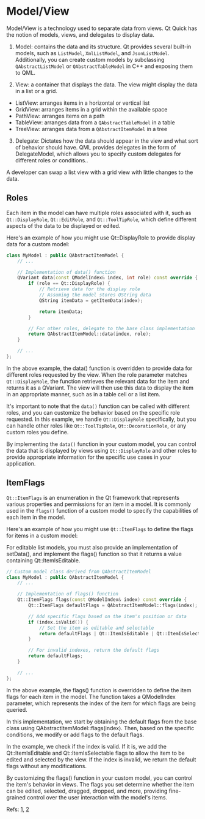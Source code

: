 # Model/View

Model/View is a technology used to separate data from views. Qt Quick has the notion of models, views, and delegates to display data.  

1. Model: contains the data and its structure. Qt provides several built-in models, such as `ListModel`, `XmlListModel`, and `JsonListModel`. Additionally, you can create custom models by subclassing `QAbstractListModel` or `QAbstractTableModel` in C++ and exposing them to QML.

2. View: a container that displays the data. The view might display the data in a list or a grid.

- ListView: arranges items in a horizontal or vertical list
- GridView: arranges items in a grid within the available space
- PathView: arranges items on a path
- TableView: arranges data from a `QAbstractTableModel` in a table
- TreeView: arranges data from a `QAbstractItemModel` in a tree

3. Delegate: Dictates how the data should appear in the view and what sort of behavior should have. QML provides delegates in the form of DelegateModel, which allows you to specify custom delegates for different roles or conditions..

A developer can swap a list view with a grid view with little changes to the data.

## Roles

Each item in the model can have multiple roles associated with it, such as `Qt::DisplayRole`, `Qt::EditRole`, and `Qt::ToolTipRole`, which define different aspects of the data to be displayed or edited.

Here's an example of how you might use Qt::DisplayRole to provide display data for a custom model:

```cpp
class MyModel : public QAbstractItemModel {
    // ...

    // Implementation of data() function
    QVariant data(const QModelIndex& index, int role) const override {
        if (role == Qt::DisplayRole) {
            // Retrieve data for the display role
            // Assuming the model stores QString data
            QString itemData = getItemData(index);

            return itemData;
        }

        // For other roles, delegate to the base class implementation
        return QAbstractItemModel::data(index, role);
    }

    // ...
};
```

In the above example, the data() function is overridden to provide data for different roles requested by the view. When the role parameter matches `Qt::DisplayRole`, the function retrieves the relevant data for the item and returns it as a QVariant. The view will then use this data to display the item in an appropriate manner, such as in a table cell or a list item.

It's important to note that the `data()` function can be called with different roles, and you can customize the behavior based on the specific role requested. In this example, we handle `Qt::DisplayRole` specifically, but you can handle other roles like `Qt::ToolTipRole`, `Qt::DecorationRole`, or any custom roles you define.

By implementing the `data()` function in your custom model, you can control the data that is displayed by views using `Qt::DisplayRole` and other roles to provide appropriate information for the specific use cases in your application.

## ItemFlags

`Qt::ItemFlags` is an enumeration in the Qt framework that represents various properties and permissions for an item in a model. It is commonly used in the `flags()` function of a custom model to specify the capabilities of each item in the model.

Here's an example of how you might use `Qt::ItemFlags` to define the flags for items in a custom model:

For editable list models, you must also provide an implementation of
setData(), and implement the flags() function so that it returns a value
containing Qt::ItemIsEditable.

```cpp
// Custom model class derived from QAbstractItemModel
class MyModel : public QAbstractItemModel {
    // ...

    // Implementation of flags() function
    Qt::ItemFlags flags(const QModelIndex& index) const override {
        Qt::ItemFlags defaultFlags = QAbstractItemModel::flags(index);

        // Add specific flags based on the item's position or data
        if (index.isValid()) {
            // Set the item as editable and selectable
            return defaultFlags | Qt::ItemIsEditable | Qt::ItemIsSelectable;
        }

        // For invalid indexes, return the default flags
        return defaultFlags;
    }

    // ...
};
```

In the above example, the flags() function is overridden to define the item flags for each item in the model. The function takes a QModelIndex parameter, which represents the index of the item for which flags are being queried.

In this implementation, we start by obtaining the default flags from the base class using QAbstractItemModel::flags(index). Then, based on the specific conditions, we modify or add flags to the default flags.

In the example, we check if the index is valid. If it is, we add the Qt::ItemIsEditable and Qt::ItemIsSelectable flags to allow the item to be edited and selected by the view. If the index is invalid, we return the default flags without any modifications.

By customizing the flags() function in your custom model, you can control the item's behavior in views. The flags you set determine whether the item can be edited, selected, dragged, dropped, and more, providing fine-grained control over the user interaction with the model's items.

Refs: [1](https://doc.qt.io/qt-6/qtquick-modelviewsdata-modelview.html), [2](https://stackoverflow.com/questions/27400025/using-qabstractlistmodel-in-listview)
